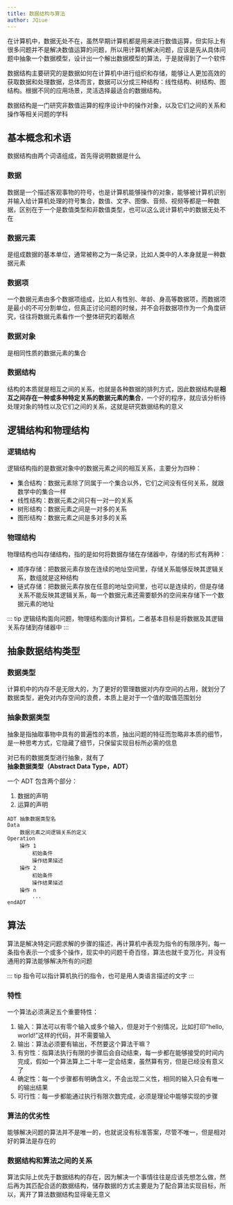 ```yaml
---
title: 数据结构与算法
author: JQiue
---
```


在计算机中，数据无处不在，虽然早期计算机都是用来进行数值运算，但实际上有很多问题并不是解决数值运算的问题，所以用计算机解决问题，应该是先从具体问题中抽象一个数据模型，设计出一个解出数据模型的算法，于是就得到了一个软件

数据结构主要研究的是数据如何在计算机中进行组织和存储，能够让人更加高效的获取数据和处理数据，总体而言，数据可以分成三种结构：线性结构、树结构、图结构。根据不同的应用场景，灵活选择最适合的数据结构。

数据结构是一门研究非数值运算的程序设计中的操作对象，以及它们之间的关系和操作等相关问题的学科

## 基本概念和术语

数据结构由两个词语组成，首先得说明数据是什么

### 数据

数据是一个描述客观事物的符号，也是计算机能够操作的对象，能够被计算机识别并输入给计算机处理的符号集合，数值、文字、图像、音频、视频等都是一种数据，区别在于一个是数值类型和非数值类型，也可以这么说计算机中的数据无处不在

### 数据元素

是组成数据的基本单位，通常被称之为一条记录，比如人类中的人本身就是一种数据元素

### 数据项

一个数据元素由多个数据项组成，比如人有性别、年龄、身高等数据项，而数据项是最小的不可分割单位，但真正讨论问题的时候，并不会将数据项作为一个角度研究，往往将数据元素看作一个整体研究的着眼点

### 数据对象

是相同性质的数据元素的集合

### 数据结构

结构的本质就是相互之间的关系，也就是各种数据的排列方式，因此数据结构是**相互之间存在一种或多种特定关系的数据元素的集合**，一个好的程序，就应该分析待处理对象的特性以及它们之间的关系，这就是研究数据结构的意义

## 逻辑结构和物理结构

### 逻辑结构

逻辑结构指的是数据对象中的数据元素之间的相互关系，主要分为四种：

+ 集合结构：数据元素除了同属于一个集合以外，它们之间没有任何关系，就跟数学中的集合一样
+ 线性结构：数据元素之间只有一对一的关系
+ 树形结构：数据元素之间是一对多的关系
+ 图形结构：数据元素之间是多对多的关系

### 物理结构

物理结构也叫存储结构，指的是如何将数据存储在存储器中，存储的形式有两种：

+ 顺序存储：把数据元素存放在连续的地址空间里，存储关系能够反映其逻辑关系，数组就是这种结构
+ 链式存储：把数据元素存放在任意的地址空间里，也可以是连续的，但是存储关系不能反映其逻辑关系，每一个数据元素还需要额外的空间来存储下一个数据元素的地址

::: tip
逻辑结构面向问题，物理结构面向计算机，二者基本目标是将数据及其逻辑关系存储到存储器中
:::

## 抽象数据结构类型

### 数据类型

计算机中的内存不是无限大的，为了更好的管理数据对内存空间的占用，就划分了数据类型，避免对内存空间的浪费，本质上是对于一个值的取值范围划分

### 抽象数据类型

抽象是指抽取事物中具有的普遍性的本质，抽出问题的特征而忽略非本质的细节，是一种思考方式，它隐藏了细节，只保留实现目标所必需的信息

对已有的数据类型进行抽象，就有了**抽象数据类型（Abstract Data Type，ADT）**

一个 ADT 包含两个部分：

1. 数据的声明
2. 运算的声明

```text
ADT 抽象数据类型名
Data
    数据元素之间逻辑关系的定义
Operation
    操作 1
        初始条件
        操作结果描述
    操作 2
        初始条件
        操作结果描述
    操作 n
        ...
endADT
```

## 算法

算法是解决特定问题求解的步骤的描述，再计算机中表现为指令的有限序列，每一条指令表示一个或多个操作，现实中的问题千奇百怪，算法也就千变万化，并没有通用的算法能够解决所有的问题

::: tip
指令可以指计算机执行的指令，也可是用人类语言描述的文字
:::

### 特性

一个算法必须满足五个重要特性：

1. 输入：算法可以有零个输入或多个输入，但是对于个别情况，比如打印“hello, world!”这样的代码，并不需要输入
2. 输出：算法必须要有输出，不然要这个算法干嘛？
3. 有穷性：指算法执行有限的步骤后会自动结束，每一步都在能够接受的时间内完成，假如一个算法算上二十年一定会结束，虽然算有穷，但是已经没有意义了
4. 确定性：每一个步骤都有明确含义，不会出现二义性，相同的输入只会有唯一的输出结果
5. 可行性：每一步都能通过执行有限次数完成，必须是理论中能够实现的步骤

### 算法的优劣性

能够解决问题的算法并不是唯一的，也就说没有标准答案，尽管不唯一，但是相对好的算法是存在的

### 数据结构和算法之间的关系

算法实际上优先于数据结构的存在，因为解决一个事情往往是应该先想怎么做，然后再为其匹配合适的数据结构，储存数据的方式主要是为了配合算法实现目标，所以，离开了算法数据结构显得毫无意义
